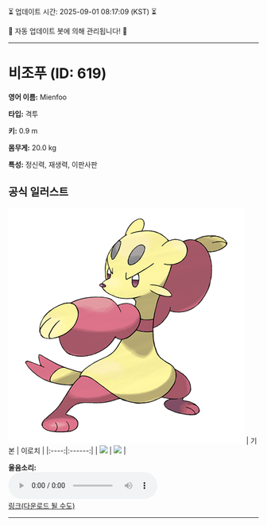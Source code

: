 
⏳ 업데이트 시간: 2025-09-01 08:17:09 (KST) ⏳

🤖 자동 업데이트 봇에 의해 관리됩니다! 🤖

---

# 비조푸 (ID: 619)
**영어 이름:** Mienfoo

**타입:** 격투

**키:** 0.9 m

**몸무게:** 20.0 kg

**특성:** 정신력, 재생력, 이판사판

## 공식 일러스트
![](https://raw.githubusercontent.com/PokeAPI/sprites/master/sprites/pokemon/other/official-artwork/619.png)
| 기본 | 이로치 |
|:----:|:------:|
| <img src="http://play.pokemonshowdown.com/sprites/ani/mienfoo.gif" width="200"> | <img src="http://play.pokemonshowdown.com/sprites/ani-shiny/mienfoo.gif" width="200"> |

**울음소리:**<br><audio controls src="https://raw.githubusercontent.com/PokeAPI/cries/main/cries/pokemon/latest/619.ogg"></audio><br> [링크(다운로드 될 수도)](https://raw.githubusercontent.com/PokeAPI/cries/main/cries/pokemon/latest/619.ogg)


---

